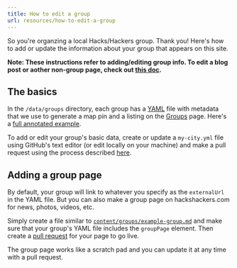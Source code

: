 ```yaml
---
title: How to edit a group
url: resources/how-to-edit-a-group
---
```


So you're organzing a local Hacks/Hackers group. Thank you! Here's how to add or update the information about your group that appears on this site.

**Note: These instructions refer to adding/editing group info. To edit a blog post or aother non-group page, check out [this doc][1].**

## The basics

In the `/data/groups` directory, each group has a [YAML][2] file with metadata that we use to generate a map pin and a listing on the [Groups][3] page. Here's a [full annotated example][4].

To add or edit your group's basic data, create or update a `my-city.yml` file using GitHub's text editor (or edit locally on your machine) and make a pull request using the process described [here][1].

## Adding a group page

By default, your group will link to whatever you specify as the `externalUrl` in the YAML file. But you can also make a group page on hackshackers.com for news, photos, videos, etc.

Simply create a file similar to [`content/groups/example-group.md`][5] and make sure that your group's YAML file includes the `groupPage` element. Then create a [pull request][1] for your page to go live.

The group page works like a scratch pad and you can update it at any time with a pull request.

[1]: /resources/how-to-edit-this-site
[2]: http://www.yaml.org/start.html
[3]: /groups
[4]: https://github.com/hackshackers/hackshackers-hugo-content/blob/master/data/groups/example-group.yml
[5]: https://github.com/hackshackers/hackshackers-hugo-content/blob/master/groups/example-group.md